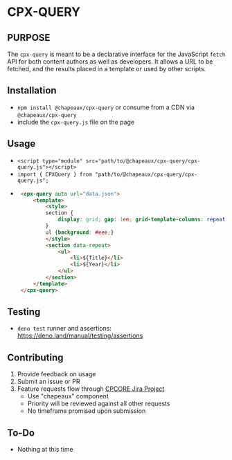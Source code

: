 # CPX-QUERY

## PURPOSE

The `cpx-query` is meant to be a declarative interface for the JavaScript `fetch` API for both content authors as well as developers. It allows a URL to be fetched, and the results placed in a template or used by other scripts.

## Installation

* `npm install @chapeaux/cpx-query` or consume from a CDN via `@chapeaux/cpx-query`
* include the `cpx-query.js` file on the page

## Usage
* `<script type="module" src="path/to/@chapeaux/cpx-query/cpx-query.js"></script>`
* `import { CPXQuery } from "path/to/@chapeaux/cpx-query/cpx-query.js";`
*  ```html
    <cpx-query auto url="data.json">
        <template>
            <style>
            section { 
                display: grid; gap: 1em; grid-template-columns: repeat(4,1fr); 
            }
            ul {background: #eee;}
            </style>
            <section data-repeat>
                <ul>
                    <li>${Title}</li>
                    <li>${Year}</li>
                </ul>
            </section>
        </template>
    </cpx-query>

## Testing

* `deno test` runner and assertions: https://deno.land/manual/testing/assertions


## Contributing
1. Provide feedback on usage
2. Submit an issue or PR
3. Feature requests flow through [CPCORE Jira Project](https://issues.redhat.com/projects/CPCORE/)
    * Use "chapeaux" component
    * Priority will be reviewed against all other requests
    * No timeframe promised upon submission

## To-Do
* Nothing at this time